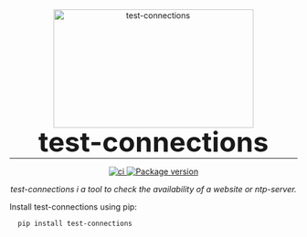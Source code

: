 <p align="center" style="margin: 0 0 10px">
  <img width="350" height="208" src="https://raw.githubusercontent.com/jmuelbert/test-connections/main/docs/img/test-connections.png" alt='test-connections'>
</p>

<h1 align="center" style="font-size: 3rem; margin: -15px 0">
test-connections
</h1>

---

<div align="center">
<p>
<a href="https://github.com/jmuelbert/test-connections/actions">
<img src="https://github.com/jmuelbert/test-connections/workflows/ci/badge.svg" alt="ci">

<a href="https://pypi.org/project/test-connections/">
    <img src="https://badge.fury.io/py/test-connections.svg" alt="Package version">
</a>
</p>

<em>test-connections i a tool to check the availability of a website or ntp-server.</em>
</div>

Install test-connections using pip:

```shell
  pip install test-connections
```
